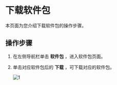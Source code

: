 下载软件包
==========================

本页面为您介绍下载软件包的操作步骤。

操作步骤
-------------------------

1. 在左侧导航栏单击 **软件包** ，进入软件包页面。

2. 单击对应软件包后的 **下载** ，可下载对应的软件包。

   ![1](https://help-static-aliyun-doc.aliyuncs.com/assets/img/zh-CN/1601460261/p271408.png)
